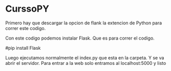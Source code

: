 # CurssoPY

Primero hay que descargar la opcion de flank la extencion de Python para correr este codigo.

Con este codigo podemos instalar Flask. Que es para correr el codigo.


 #pip install Flask
 
 
 Luego ejecutamos normalmente el index.py que esta en la carpeta. Y se va abrir el servidor.
 Para entrar a la web solo entramos al localhost:5000 y listo

